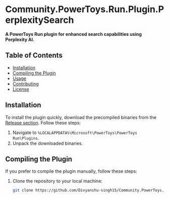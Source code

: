 # Community.PowerToys.Run.Plugin.PerplexitySearch

**A PowerToys Run plugin for enhanced search capabilities using Perplexity AI.**

## Table of Contents

- [Installation](#installation)
- [Compiling the Plugin](#compiling-the-plugin)
- [Usage](#usage)
- [Contributing](#contributing)
- [License](#license)

## Installation

To install the plugin quickly, download the precompiled binaries from the [Release section](https://github.com/Divyanshu-singh15/Community.PowerToys.Run.Plugin.PerplexitySearch/releases/tag/v1.0.0). Follow these steps:

1. Navigate to `%LOCALAPPDATA%\Microsoft\PowerToys\PowerToys Run\Plugins`.
2. Unpack the downloaded binaries.

## Compiling the Plugin

If you prefer to compile the plugin manually, follow these steps:

1. Clone the repository to your local machine:
   ```bash
   git clone https://github.com/Divyanshu-singh15/Community.PowerToys.Run.Plugin.PerplexitySearch.git
